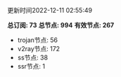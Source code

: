 更新时间2022-12-11 02:55:49

**总订阅: 73**
**总节点: 994**
**有效节点: 267**
- trojan节点: 56
- v2ray节点: 172
- ss节点: 38
- ssr节点: 1
